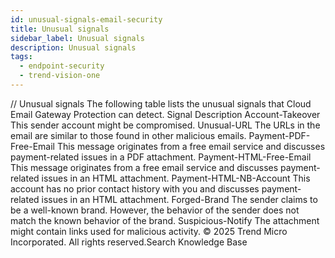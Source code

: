 ```yaml
---
id: unusual-signals-email-security
title: Unusual signals
sidebar_label: Unusual signals
description: Unusual signals
tags:
  - endpoint-security
  - trend-vision-one
---
```


/*<![CDATA[*/ $('#title').html($('meta[name=map-description]').attr('content')); /*]]>*/ Unusual signals The following table lists the unusual signals that Cloud Email Gateway Protection can detect. Signal Description Account-Takeover This sender account might be compromised. Unusual-URL The URLs in the email are similar to those found in other malicious emails. Payment-PDF-Free-Email This message originates from a free email service and discusses payment-related issues in a PDF attachment. Payment-HTML-Free-Email This message originates from a free email service and discusses payment-related issues in an HTML attachment. Payment-HTML-NB-Account This account has no prior contact history with you and discusses payment-related issues in an HTML attachment. Forged-Brand The sender claims to be a well-known brand. However, the behavior of the sender does not match the known behavior of the brand. Suspicious-Notify The attachment might contain links used for malicious activity. © 2025 Trend Micro Incorporated. All rights reserved.Search Knowledge Base